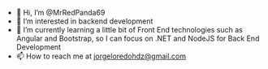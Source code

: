 - 👋 Hi, I’m @MrRedPanda69
- 👀 I’m interested in backend development
- 🌱 I’m currently learning a little bit of Front End technologies such as Angular and Bootstrap, so I can focus on .NET and NodeJS for Back End Development
- 📫 How to reach me at jorgeloredohdz@gmail.com

<!---
MrRedPanda69/MrRedPanda69 is a ✨ special ✨ repository because its `README.md` (this file) appears on your GitHub profile.
You can click the Preview link to take a look at your changes.
--->
